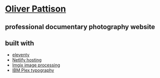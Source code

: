 # [Oliver Pattison](https://oliverpattison.com)
## professional documentary photography website

## built with

- [eleventy](https://www.11ty.dev)
- [Netlify hosting](https://www.netlify.com)
- [Imgix image processing](https://imgix.com)
- [IBM Plex typography](https://www.ibm.com/plex/)
